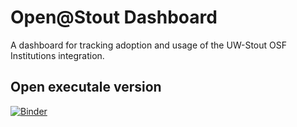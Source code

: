 # Open@Stout Dashboard
A dashboard for tracking adoption and usage of the UW-Stout OSF Institutions integration.

## Open executale version
[![Binder](https://mybinder.org/badge_logo.svg)](https://mybinder.org/v2/gh/devinberg/Open-Stout-Dashboard/main?filepath=OpenAtStout_dashboard.ipynb)